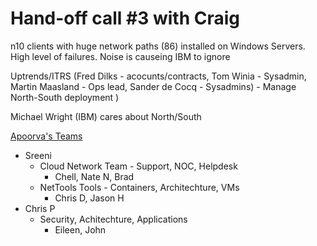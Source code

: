 # Hand-off call #3 with Craig #

n10 clients with huge network paths (86) installed on Windows Servers.
High level of failures.  Noise is causeing IBM to ignore

Uptrends/ITRS (Fred Dilks - acocunts/contracts, Tom Winia - Sysadmin, Martin Maasland - Ops lead, Sander de Cocq - Sysadmins) - Manage North-South deployment )

Michael Wright (IBM) cares about North/South


[Apoorva's Teams](https://jamboard.google.com/d/18aISJzbjHHPZcg8rLOHL5SfAmDFW2hTfLtNEqaLiA-E/viewer?f=0) 
  - Sreeni
    - Cloud Network Team - Support, NOC, Helpdesk
      - Chell, Nate N, Brad
    - NetTools Tools - Containers, Architechture, VMs
      - Chris D, Jason H
  - Chris P 
    - Security, Achitechture, Applications
      - Eileen, John


